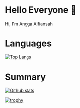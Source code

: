 # Hello Everyone 👋
<p align='left'>Hi, I'm Angga Alfiansah</p>

# Languages
[![Top Langs](https://github-readme-stats.vercel.app/api/top-langs/?username=anggaalfiansah&layout=compact&hide_border=true&bg_color=282A36&icon_color=686868&title_color=57c7ff&text_color=9aedfe)](https://github.com/anggaalfiansah)

# Summary
[![Github stats](https://github-readme-stats.vercel.app/api?username=anggaalfiansah&show_icons=true&include_all_commits=true&hide_border=true&bg_color=282A36&icon_color=686868&title_color=57c7ff&text_color=9aedfe&custom_title=My+Github+Stats)](https://github.com/anggaalfiansah)

[![trophy](https://github-profile-trophy.vercel.app/?username=anggaalfiansah)](https://github.com/ryo-ma/github-profile-trophy)

